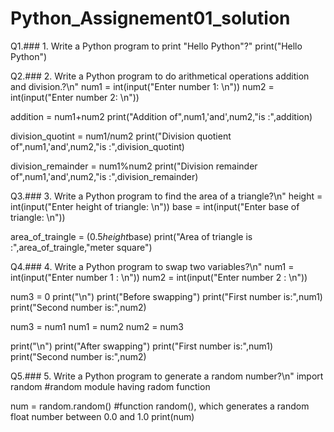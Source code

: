 # Python_Assignement01_solution
Q1.### 1. Write a Python program to print \"Hello Python\"?"
print("Hello Python")

Q2.### 2. Write a Python program to do arithmetical operations addition and division.?\n"
num1 = int(input("Enter number 1: \n"))
num2 = int(input("Enter number 2: \n"))

addition = num1+num2
print("Addition of",num1,'and',num2,"is :",addition)

division_quotint = num1/num2
print("Division quotient of",num1,'and',num2,"is :",division_quotint)

division_remainder = num1%num2
print("Division remainder of",num1,'and',num2,"is :",division_remainder)



Q3.### 3. Write a Python program to find the area of a triangle?\n"
height = int(input("Enter height of triangle: \n"))
base = int(input("Enter base of triangle: \n"))

area_of_traingle = (0.5*height*base)
print("Area of triangle is :",area_of_traingle,"meter square")



Q4.### 4. Write a Python program to swap two variables?\n"
num1 = int(input("Enter number 1 : \n"))
num2 = int(input("Enter number 2 : \n"))

num3 = 0
print("\n")
print("Before swapping")
print("First number is:",num1)
print("Second number is:",num2)

num3 = num1
num1 = num2
num2 = num3

print("\n")
print("After swapping")
print("First number is:",num1)
print("Second number is:",num2)



Q5.### 5. Write a Python program to generate a random number?\n"
import random #random module having radom function

num = random.random() #function random(), which generates a random float number between 0.0 and 1.0
print(num)
